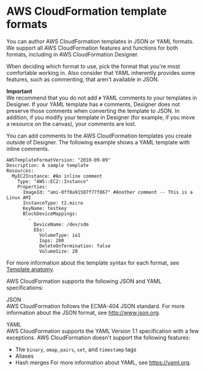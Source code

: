 # AWS CloudFormation template formats<a name="template-formats"></a>

You can author AWS CloudFormation templates in JSON or YAML formats\. We support all AWS CloudFormation features and functions for both formats, including in AWS CloudFormation Designer\.

When deciding which format to use, pick the format that you're most comfortable working in\. Also consider that YAML inherently provides some features, such as commenting, that aren't available in JSON\.

**Important**  
We recommend that you do not add `#` YAML comments to your templates in Designer\. If your YAML template has `#` comments, Designer does not preserve those comments when converting the template to JSON\. In addition, if you modify your template in Designer \(for example, if you move a resource on the canvas\), your comments are lost\. 

You can add comments to the AWS CloudFormation templates you create outside of Designer\. The following example shows a YAML template with inline comments\.

```
AWSTemplateFormatVersion: "2010-09-09"
Description: A sample template
Resources:
  MyEC2Instance: #An inline comment
    Type: "AWS::EC2::Instance"
    Properties: 
      ImageId: "ami-0ff8a91507f77f867" #Another comment -- This is a Linux AMI
      InstanceType: t2.micro
      KeyName: testkey
      BlockDeviceMappings:
        -
          DeviceName: /dev/sdm
          Ebs:
            VolumeType: io1
            Iops: 200
            DeleteOnTermination: false
            VolumeSize: 20
```

For more information about the template syntax for each format, see [Template anatomy](template-anatomy.md)\.

AWS CloudFormation supports the following JSON and YAML specifications:

JSON  
AWS CloudFormation follows the ECMA\-404 JSON standard\. For more information about the JSON format, see [http://www\.json\.org](http://www.json.org)\.

YAML  
AWS CloudFormation supports the YAML Version 1\.1 specification with a few exceptions\. AWS CloudFormation doesn't support the following features:  
+ The `binary`, `omap`, `pairs`, `set`, and `timestamp` tags
+ Aliases
+ Hash merges
For more information about YAML, see [https://yaml\.org](https://yaml.org)\.